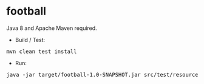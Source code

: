 football
========

Java 8 and Apache Maven required.

- Build / Test:

<pre>
mvn clean test install
</pre>

- Run:

<pre>
java -jar target/football-1.0-SNAPSHOT.jar src/test/resources football.dat
</pre>

